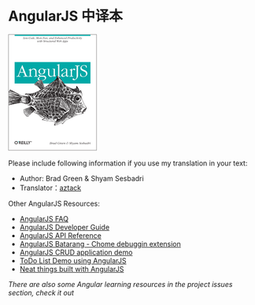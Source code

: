 AngularJS 中译本
=====================
![AngularJS](cover.gif)

Please include following information if you use my translation in your text:

- Author: Brad Green &amp; Shyam Sesbadri
- Translator：[aztack](http://aztack.github.com/)

Other AngularJS Resources:
- [AngularJS FAQ](http://docs.angularjs.org/misc/faq)
- [AngularJS Developer Guide](http://docs.angularjs.org/guide/overview)
- [AngularJS API Reference](http://docs.angularjs.org/api)
- [AngularJS Batarang - Chome debuggin extension](https://chrome.google.com/webstore/detail/angularjs-batarang/ighdmehidhipcmcojjgiloacoafjmpfk?hl=en)
- [AngularJS CRUD application demo](https://github.com/angular-app/angular-app)
- [ToDo List Demo using AngularJS](http://todomvc.com/architecture-examples/angularjs)
- [Neat things built with AngularJS](http://builtwith.angularjs.org/)

*There are also some Angular learning resources in the project issues section, check it out*

